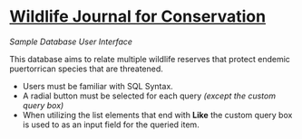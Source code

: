 # [Wildlife Journal for Conservation](ada.uprrp.edu/~idilan/WJC-DB/index.php)

_Sample Database User Interface_

This database aims to relate multiple wildlife reserves that protect endemic puertorrican species that are threatened.

 - Users must be familiar with SQL Syntax.
 - A radial button must be selected for each query _(except the custom query box)_
 - When utilizing the list elements that end with **Like** the custom query box is used to as an input field for the queried item.
